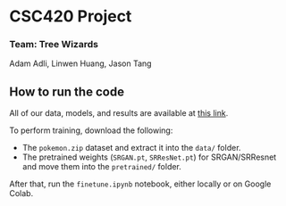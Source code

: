# CSC420 Project 
### Team: Tree Wizards
Adam Adli, Linwen Huang, Jason Tang

## How to run the code
All of our data, models, and results are available at [this link](https://drive.google.com/drive/folders/1xTrrygrFXIGgWBYqZ9tR8Dp9RQRH763V?usp=sharing).


To perform training, download the following:
- The ```pokemon.zip``` dataset and extract it into the ```data/``` folder. 
- The pretrained weights (```SRGAN.pt```, ```SRResNet.pt```) for SRGAN/SRResnet and move them into the ```pretrained/``` folder.  

After that, run the ```finetune.ipynb``` notebook, either locally or on Google Colab.